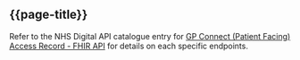 ## {{page-title}}

Refer to the NHS Digital API catalogue entry for [GP Connect (Patient Facing) Access Record - FHIR API](https://digital.nhs.uk/developer/api-catalogue/gp-connect-patient-facing-access-record-fhir) for details on each specific endpoints.